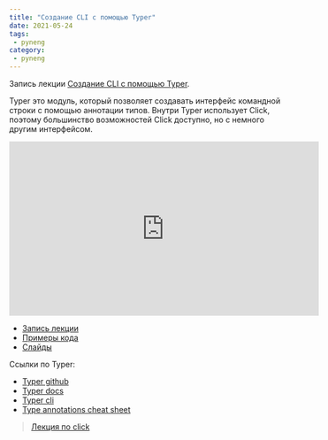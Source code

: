 ```yaml
---
title: "Создание CLI с помощью Typer"
date: 2021-05-24
tags:
 - pyneng
category:
 - pyneng
---
```


Запись лекции [Создание CLI с помощью Typer](https://youtube.com/playlist?list=PLah0HUih_ZRnp0HI2TxbQ549Ty-P8soUV).


Typer это модуль, который позволяет создавать интерфейс командной строки
с помощью аннотации типов. Внутри Typer использует Click, поэтому большинство возможностей
Click доступно, но с немного другим интерфейсом.

<iframe width="560" height="315" src="https://www.youtube.com/embed/videoseries?list=PLah0HUih_ZRnp0HI2TxbQ549Ty-P8soUV" title="YouTube video player" frameborder="0" allow="accelerometer; autoplay; clipboard-write; encrypted-media; gyroscope; picture-in-picture" allowfullscreen></iframe>

* [Запись лекции](https://youtube.com/playlist?list=PLah0HUih_ZRnp0HI2TxbQ549Ty-P8soUV)
* [Примеры кода](https://github.com/pyneng/pyneng-bonus-lectures/tree/master/examples/09_typer)
* [Слайды](https://github.com/pyneng/all-pyneng-slides/blob/main/bonus/typer.md)

Ссылки по Typer:

* [Typer github](https://github.com/tiangolo/typer)
* [Typer docs](https://typer.tiangolo.com/tutorial/)
* [Typer cli](https://typer.tiangolo.com/typer-cli/)
* [Type annotations cheat sheet](https://mypy.readthedocs.io/en/latest/cheat_sheet_py3.html)


> [Лекция по click](https://youtube.com/playlist?list=PLah0HUih_ZRkrS43bjaC8hxwQjcCZhNiM)
